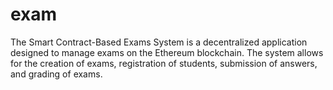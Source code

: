 # exam
The Smart Contract-Based Exams System is a decentralized application designed to manage exams on the Ethereum blockchain. The system allows for the creation of exams, registration of students, submission of answers, and grading of exams. 
